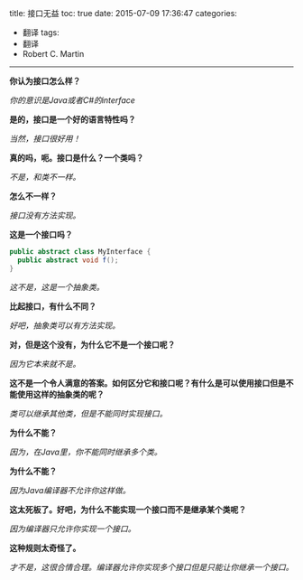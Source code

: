 title: 接口无益
toc: true
date: 2015-07-09 17:36:47
categories:
  - 翻译
tags:
  - 翻译
  - Robert C. Martin
  
---

**你认为接口怎么样？**

*你的意识是Java或者C#的interface*

**是的，接口是一个好的语言特性吗？**

*当然，接口很好用！*

**真的吗，呃。接口是什么？一个类吗？**

*不是，和类不一样。*

**怎么不一样？**

*接口没有方法实现。*

**这是一个接口吗？**

```java
public abstract class MyInterface {
  public abstract void f();
}
```

*这不是，这是一个抽象类。*

**比起接口，有什么不同？**

*好吧，抽象类可以有方法实现。*

**对，但是这个没有，为什么它不是一个接口呢？**

*因为它本来就不是。*

**这不是一个令人满意的答案。如何区分它和接口呢？有什么是可以使用接口但是不能使用这样的抽象类的呢？**

*类可以继承其他类，但是不能同时实现接口。*

**为什么不能？**

*因为，在Java里，你不能同时继承多个类。*

**为什么不能？**

*因为Java编译器不允许你这样做。*

**这太死板了。好吧，为什么不能实现一个接口而不是继承某个类呢？**

*因为编译器只允许你实现一个接口。*

**这种规则太奇怪了。**

*才不是，这很合情合理。编译器允许你实现多个接口但是只能让你继承一个接口。*





